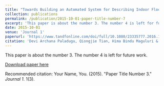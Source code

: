 ```yaml
---
title: "Towards Building an Automated System for Describing Indoor Floor Maps for Individuals with Visual Impairment."
collection: publications
permalink: /publication/2015-10-01-paper-title-number-7
excerpt: 'This paper is about the number 3. The number 4 is left for future work.'
date: 2015-10-01
venue: 'Journal 1'
paperurl: 'https://www.tandfonline.com/doi/full/10.1080/23335777.2016.1141801'
citation: 'Devi Archana Paladugu, Qiongjie Tian, Hima Bindu Maguluri & Baoxin Li (2015) Towards building an automated system for describing indoor floor maps for individuals with visual impairment, Cyber-Physical Systems'
---
```

This paper is about the number 3. The number 4 is left for future work.

[Download paper here](http://academicpages.github.io/files/paper3.pdf)

Recommended citation: Your Name, You. (2015). "Paper Title Number 3." <i>Journal 1</i>. 1(3).